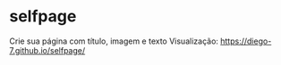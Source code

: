 # selfpage
Crie sua página com título, imagem e texto
Visualização: https://diego-7.github.io/selfpage/
